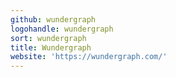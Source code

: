 ```yaml
---
github: wundergraph
logohandle: wundergraph
sort: wundergraph
title: Wundergraph
website: 'https://wundergraph.com/'
---
```

